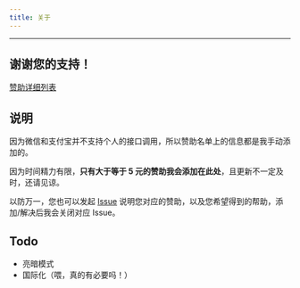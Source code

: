 ```yaml
---
title: 关于
---
```


---

<div class="post-card">

## 谢谢您的支持！

<a href="https://github.com/YunYouJun/sponsors/blob/gh-pages/list.md" target="_blank">赞助详细列表</a>

## 说明

因为微信和支付宝并不支持个人的接口调用，所以赞助名单上的信息都是我手动添加的。

因为时间精力有限，**只有大于等于 5 元的赞助我会添加在此处**，且更新不一定及时，还请见谅。

以防万一，您也可以发起 <a href="https://github.com/YunYouJun/sponsors/issues" target="_blank">Issue</a> 说明您对应的赞助，以及您希望得到的帮助，添加/解决后我会关闭对应 Issue。

## Todo

- 亮暗模式
- 国际化（喂，真的有必要吗！）

</div>
